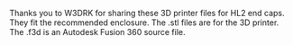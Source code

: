 
Thanks you to W3DRK for sharing these 3D printer files for HL2 end caps. They fit the recommended enclosure. The .stl files are for the 3D printer. The .f3d is an Autodesk Fusion 360 source file.

